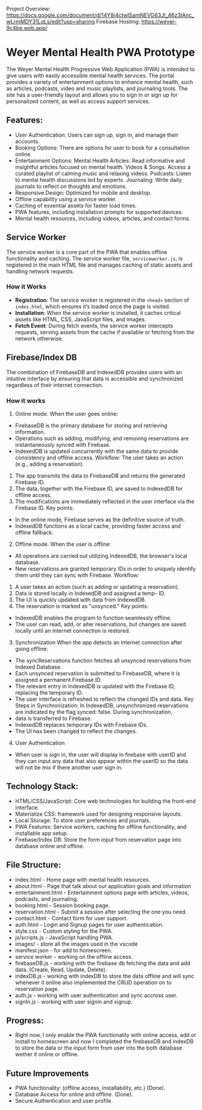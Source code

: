 Project Overview: https://docs.google.com/document/d/14Y8i4ctwlSamNEVG63Jt_46z3IAnc_wLrmMDY31LqLs/edit?usp=sharing
Firebase Hosting: https://weyer-9c4be.web.app/


# Weyer Mental Health PWA Prototype

The Weyer Mental Health Progressive Web Application (PWA) is intended to give users with easily accessible mental health services. The portal provides a variety of entertainment options to enhance mental health, such as articles, podcasts, video and music playlists, and journaling tools. The site has a user-friendly layout and allows you to sign in or sign up for personalized content, as well as access support services.


## Features:
- User Authentication: Users can sign up, sign in, and manage their accounts.
- Booking Options: There are options for user to book for a consultation online.
- Entertainment Options:
   Mental Health Articles: Read informative and insightful articles focused on mental health.
   Videos & Songs: Access a curated playlist of calming music and relaxing videos.
   Podcasts: Listen to mental health discussions led by experts.
   Journaling: Write daily journals to reflect on thoughts and emotions.
- Responsive Design: Optimized for mobile and desktop.
- Offline capability using a service worker.
- Caching of essential assets for faster load times.
- PWA features, including installation prompts for supported devices.
- Mental health resources, including videos, articles, and contact forms.

## Service Worker

The service worker is a core part of the PWA that enables offline functionality and caching. The service worker file, `serviceworker.js`, is registered in the main HTML file and manages caching of static assets and handling network requests.

### How it Works

- **Registration**: The service worker is registered in the `<head>` section of `index.html`, which ensures it’s loaded once the page is visited.
- **Installation**: When the service worker is installed, it caches critical assets like HTML, CSS, JavaScript files, and images.
- **Fetch Event**: During fetch events, the service worker intercepts requests, serving assets from the cache if available or fetching from the network otherwise.

## Firebase/Index DB
The combination of FirebaseDB and IndexedDB provides users with an intuitive interface by ensuring that data is accessible and synchronized regardless of their internet connection.

### How it works
1. Online mode.
When the user goes online:
- FirebaseDB is the primary database for storing and retrieving information.
- Operations such as adding, modifying, and removing reservations are instantaneously synced with Firebase.
- IndexedDB is updated concurrently with the same data to provide consistency and offline access.
Workflow: The user takes an action (e.g., adding a reservation).
1. The app transmits the data to FirebaseDB and returns the generated Firebase ID.
2. The data, together with the Firebase ID, are saved to IndexedDB for offline access.
3. The modifications are immediately reflected in the user interface via the Firebase ID.
Key points:
- In the online mode, Firebase serves as the definitive source of truth.
- IndexedDB functions as a local cache, providing faster access and offline fallback.
  
2. Offline mode.
When the user is offline:
- All operations are carried out utilizing IndexedDB, the browser's local database.
- New reservations are granted temporary IDs in order to uniquely identify them until they can sync with Firebase.
Workflow:
1. A user takes an action (such as adding or updating a reservation).
2. Data is stored locally in IndexedDB and assigned a temp-<timestamp> ID.
3. The UI is quickly updated with data from IndexedDB.
4. The reservation is marked as "unsynced."
Key points:
- IndexedDB enables the program to function seamlessly offline.
- The user can read, add, or alter reservations, but changes are saved locally until an internet connection is restored.

3. Synchronization
When the app detects an internet connection after going offline:
- The syncReservations function fetches all unsynced reservations from Indexed Database.
- Each unsynced reservation is submitted to FirebaseDB, where it is assigned a permanent Firebase ID.
- The relevant entry in IndexedDB is updated with the Firebase ID, replacing the temporary ID.
- The user interface is refreshed to reflect the changed IDs and data.
Key Steps in Synchronization:
In IndexedDB, unsynchronized reservations are indicated by the flag synced: false.
During synchronization, 
- data is transferred to Firebase.
- IndexedDB replaces temporary IDs with Firebase IDs.
- The UI has been changed to reflect the changes.

4. User Authentication
- When user is sign in, the user will display in firebase with userID and they can input any data that also appear within the userID so the data will not be mix if there another user sign in. 

## Technology Stack:
- HTML/CSS/JavaScript: Core web technologies for building the front-end interface.
- Materialize CSS: framework used for designing responsive layouts.
- Local Storage: To store user preferences and journals.
- PWA Features: Service workers, caching for offline functionality, and installable app setup.
- Firebase/Index DB: Store the form input from reservation page into database online and offline.

## File Structure:
- index.html - Home page with mental health resources.
- about.html - Page that talk about our application goals and information
- entertainment.html - Entertainment options page with articles, videos, podcasts, and journaling.
- booking.html - Session booking page.
- reservation.html - Submit a session after selecting the one you need.
- contact.html - Contact form for user support.
- auth.html - Login and Signup pages for user authentication.
- style.css - Custom styling for the PWA.
- js/scripts.js - JavaScript handling PWA.
- images/ - store all the images used in the vscode
- manifest.json - for add to homescreen.
- service worker - working on the offline access.
- firebaseDB.js - working with the firebase db fetching the data and add data. (Create, Read, Update, Delete).
- indexDB.js - working with indexDB to store the data offline and will sync whenever it online also implemented the CRUD operation on to reservation page.
- auth.js - working with user authentication and sync accross user. 
- signIn.js - working with user signin and signup.

## Progress:
- Right now, I only enable the PWA functionality with online access, add or install to homescreen and now I completed the firebaseDB and indexDB to store the data or the input form from user into the both database wether it online or offline. 

## Future Improvements
- PWA functionality: (offline access, installability, etc.) (Done).
- Database Access for online and offline. (Done).
- Secure Authentication and user profile.
